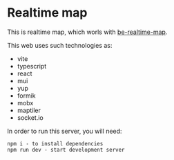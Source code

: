 # Realtime map

This is realtime map, which worls with [be-realtime-map](https://github.com/IhorZaiets/be-realtime-map/blob/main/README.md).


This web uses such technologies as:
- vite
- typescript
- react
- mui
- yup
- formik
- mobx
- maptiler
- socket.io

In order to run this server, you will need:
```
npm i - to install dependencies
npm run dev - start development server
```
